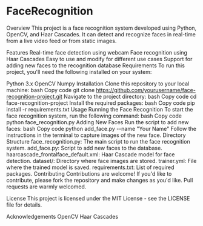 # FaceRecognition
Overview
This project is a face recognition system developed using Python, OpenCV, and Haar Cascades. It can detect and recognize faces in real-time from a live video feed or from static images.

Features
Real-time face detection using webcam
Face recognition using Haar Cascades
Easy to use and modify for different use cases
Support for adding new faces to the recognition database
Requirements
To run this project, you'll need the following installed on your system:

Python 3.x
OpenCV
Numpy
Installation
Clone this repository to your local machine:
bash
Copy code
git clone https://github.com/yourusername/face-recognition-project.git
Navigate to the project directory:
bash
Copy code
cd face-recognition-project
Install the required packages:
bash
Copy code
pip install -r requirements.txt
Usage
Running the Face Recognition
To start the face recognition system, run the following command:
bash
Copy code
python face_recognition.py
Adding New Faces
Run the script to add new faces:
bash
Copy code
python add_face.py --name "Your Name"
Follow the instructions in the terminal to capture images of the new face.
Directory Structure
face_recognition.py: The main script to run the face recognition system.
add_face.py: Script to add new faces to the database.
haarcascade_frontalface_default.xml: Haar Cascade model for face detection.
dataset/: Directory where face images are stored.
trainer.yml: File where the trained model is saved.
requirements.txt: List of required packages.
Contributing
Contributions are welcome! If you'd like to contribute, please fork the repository and make changes as you'd like. Pull requests are warmly welcomed.

License
This project is licensed under the MIT License - see the LICENSE file for details.

Acknowledgements
OpenCV
Haar Cascades
